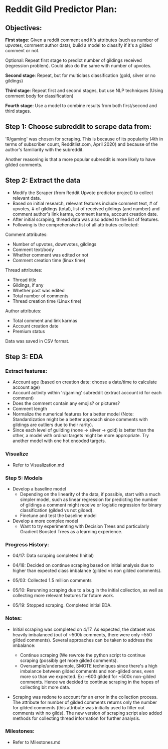 # Reddit Gild Predictor Plan:

## Objectives:

**First stage**: Given a reddit comment and it's attributes (such as number of upvotes, comment author data), build a model
to classify if it's a gilded comment or not.

Optional: Repeat first stage to predict number of gildings received (regression problem). Could also do the same with number of upvotes.

**Second stage**: Repeat, but for multiclass classification (gold, silver or no gildings)

**Third stage**: Repeat first and second stages, but use NLP techniques (Using comment body for classification)

**Fourth stage**: Use a model to combine results from both first/second and third stages.

## Step 1: Choose subreddit to scrape data from:

'R/gaming' was chosen for scraping. This is because of its popularity (4th in terms of subscriber count, Redditlist.com, April 2020) and because of the author's familiarity with the subreddit.

Another reasoning is that a more popular subreddit is more likely to have gilded comments.

## Step 2: Extract the data

- Modify the Scraper (from Reddit Upvote predictor project) to collect relevant data.
- Based on initial research, relevant features include comment text, # of upvotes, # of gildings (total), list of received gildings (and number) and comment author's link karma, comment karma, account creation date.
- After initial scraping, thread data was also added to the list of features.
- Following is the comprehensive list of all attributes collected:

Comment attributes:

- Number of upvotes, downvotes, gildings
- Comment text/body
- Whether comment was edited or not
- Comment creation time (linux time)

Thread attributes:

- Thread title
- Gildings, if any
- Whether post was edited
- Total number of comments
- Thread creation time (Linux time)

Author attributes:

- Total comment and link karmas
- Account creation date
- Premium status

Data was saved in CSV format.

## Step 3: EDA

### Extract features:

 - Account age (based on creation date: choose a date/time to calculate account age)
 - Account activity within 'r/gaming' subreddit (extract account id for each comment)
 - Does the comment contain any emojis? or pictures?
 - Comment length
- Normalize the numerical features for a better model (Note: Standardization might be a better approach since comments with gildings are outliers due to their rarity). 
- Since each level of guilding (none -> silver -> gold) is better than the other, a model with ordinal targets might be more appropriate. Try another model with one hot encoded targets.

### Visualize

- Refer to Visualization.md

### Step 5: Models

- Develop a baseline model
  - Depending on the linearity of the data, if possible, start with a much simpler model, such as linear regression for predicting the number of gildings a comment might receive or logistic regression for binary classification (gilded vs not gilded).
  - Finetune and test the baseline model
- Develop a more complex model
  - Want to try experimenting with Decision Trees and particularly Gradient Boosted Trees as a learning experience.

### Progress History:

- 04/17: Data scraping completed (Initial)

- 04/18: Decided on continue scraping based on initial analysis due to higher than expected class imbalance (gilded vs non gilded comments).

- 05/03: Collected 1.5 million comments

- 05/10: Rerunning scraping due to a bug in the initial collection, as well as collecting more relevant features for future work.

- 05/19: Stopped scraping. Completed initial EDA.

### Notes:

- Initial scraping was completed on 4/17. As expected, the dataset was heavily imbalanced (out of ~500k comments, there were only ~550 gilded comments). Several approaches can be taken to address the imbalance:
  - Continue scraping (We rewrote the python script to continue scraping (possibly get more gilded comments).
  - Oversample/undersample, SMOTE techniques since there's a high imbalance between gilded comments and non-gilded ones, even more so than we expected. Ex: ~600 gilded for ~500k non-gilded comments. Hence we decided to continue scraping in the hopes of collecting bit more data.

- Scraping was redone to account for an error in the collection process. The attribute for number of gilded comments returns only the number for gilded comments (this attribute was initially used to filter out comments with no gilds). The new version of scraping script also added methods for collecting thread information for further analysis.

### Milestones:

- Refer to Milestones.md